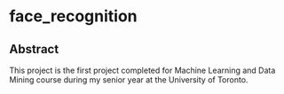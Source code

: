 # face_recognition

## Abstract 

This project is the first project completed for Machine Learning and Data Mining course during my senior year at the University of Toronto.
